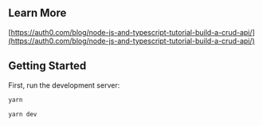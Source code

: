 ## Learn More

[https://auth0.com/blog/node-js-and-typescript-tutorial-build-a-crud-api/](https://auth0.com/blog/node-js-and-typescript-tutorial-build-a-crud-api/)

## Getting Started

First, run the development server:

```bash
yarn

yarn dev
```
